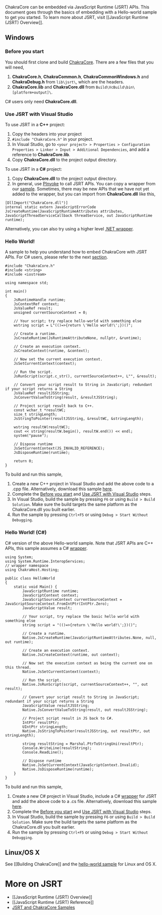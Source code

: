 ChakraCore can be embedded via JavaScript Runtime (JSRT) APIs. This document goes through the basics of embedding with a Hello-world sample to get you started. To learn more about JSRT, visit [[JavaScript Runtime (JSRT) Overview]]. 

## Windows

### Before you start
You should first clone and build [ChakraCore](https://github.com/Microsoft/ChakraCore). There are a few files that you will need,

1. **ChakraCore.h**, **ChakraCommon.h**, **ChakraCommonWindows.h** and  **ChakraDebug.h** from `lib\jsrt\`, which are the headers. 
2. **ChakraCore.lib** and **ChakraCore.dll** from `Build\VcBuild\bin\[platform+output]\`.

C# users only need **ChakraCore.dll**.  

### Use JSRT with Visual Studio 
To use JSRT in a **C++** project:

1. Copy the headers into your project 
2. `#include "ChakraCore.h"` in your project.
3. In Visual Studio, go to `<your project> > Properties > Configuration Properties > Linker > Input > Additional Dependencies`, and add a reference to **ChakraCore.lib**. 
4. Copy **ChakraCore.dll** to the project output directory. 

To use JSRT in a **C#** project:

1. Copy **ChakraCore.dll** to the project output directory. 
2. In general, use [PInvoke](https://msdn.microsoft.com/en-us/library/aa288468.aspx) to call JSRT APIs. You can copy a wrapper from our [sample](http://aka.ms/jsrtwrapper). Sometimes, there may be new APIs that we have not yet added to the wrapper, but you can import from **ChakraCore.dll** like this,
```
[DllImport("ChakraCore.dll")] 
internal static extern JavaScriptErrorCode JsCreateRuntime(JavaScriptRuntimeAttributes attributes, JavaScriptThreadServiceCallback threadService, out JavaScriptRuntime runtime); 
```

Alternatively, you can also try using a higher level [.NET wrapper](https://github.com/robpaveza/jsrt-dotnet). 

### Hello World!
A sample to help you understand how to embed ChakraCore with JSRT APIs. For C# users, please refer to the next [section](https://github.com/Microsoft/ChakraCore/wiki/Embedding-ChakraCore#hello-world-c). 

```
#include "ChakraCore.h"
#include <string>
#include <iostream>

using namespace std;

int main()
{
    JsRuntimeHandle runtime;
    JsContextRef context;
    JsValueRef result;
    unsigned currentSourceContext = 0;

    // Your script; try replace hello-world with something else
    wstring script = L"(()=>{return \'Hello world!\';})()";

    // Create a runtime. 
    JsCreateRuntime(JsRuntimeAttributeNone, nullptr, &runtime);

    // Create an execution context. 
    JsCreateContext(runtime, &context);

    // Now set the current execution context.
    JsSetCurrentContext(context);

    // Run the script.
    JsRunScript(script.c_str(), currentSourceContext++, L"", &result);

    // Convert your script result to String in JavaScript; redundant if your script returns a String
    JsValueRef resultJSString;
    JsConvertValueToString(result, &resultJSString);

    // Project script result back to C++.
    const wchar_t *resultWC;
    size_t stringLength;
    JsStringToPointer(resultJSString, &resultWC, &stringLength);

    wstring resultW(resultWC);
    cout << string(resultW.begin(), resultW.end()) << endl;
    system("pause");

    // Dispose runtime
    JsSetCurrentContext(JS_INVALID_REFERENCE);
    JsDisposeRuntime(runtime);
    
    return 0;
}
```

To build and run this sample, 

1. Create a new C++ project in Visual Studio and add the above code to a .cpp file. Alternatively, download this sample [here](https://github.com/Microsoft/Chakra-Samples/tree/master/ChakraCore%20Samples/Hello%20World/C%2B%2B). 
2. Complete the [Before you start](https://github.com/Microsoft/ChakraCore/wiki/Embedding-ChakraCore#before-you-start) and [Use JSRT with Visual Studio](https://github.com/Microsoft/ChakraCore/wiki/Embedding-ChakraCore#use-jsrt-with-visual-studio) steps. 
2. In Visual Studio, build the sample by pressing `F6` or using `Build > Build Solution`. Make sure the build targets the same platform as the ChakraCore.dll you built earlier. 
3. Run the sample by pressing `Ctrl+F5` or using `Debug > Start Without Debugging`.

### Hello World! (C#)
C# version of the above Hello-world sample. Note that JSRT APIs are C++ APIs, this sample assumes a C# [wrapper](http://aka.ms/jsrtwrapper). 

```
using System;
using System.Runtime.InteropServices;
// wrapper namespace
using ChakraHost.Hosting;

public class HelloWorld
{
    static void Main() {
        JavaScriptRuntime runtime;
        JavaScriptContext context;
        JavaScriptSourceContext currentSourceContext = JavaScriptSourceContext.FromIntPtr(IntPtr.Zero);
        JavaScriptValue result;

        // Your script, try replace the basic hello world with something else
        string script = "(()=>{return \'Hello world!\';})()";

        // Create a runtime. 
        Native.JsCreateRuntime(JavaScriptRuntimeAttributes.None, null, out runtime);
        
        // Create an execution context. 
        Native.JsCreateContext(runtime, out context);
        
        // Now set the execution context as being the current one on this thread.
        Native.JsSetCurrentContext(context);
        
        // Run the script.
        Native.JsRunScript(script, currentSourceContext++, "", out result);

        // Convert your script result to String in JavaScript; redundant if your script returns a String
        JavaScriptValue resultJSString;
        Native.JsConvertValueToString(result, out resultJSString);
        
        // Project script result in JS back to C#.
        IntPtr resultPtr;
        UIntPtr stringLength;
        Native.JsStringToPointer(resultJSString, out resultPtr, out stringLength);

        string resultString = Marshal.PtrToStringUni(resultPtr);
        Console.WriteLine(resultString);
        Console.ReadLine();

        // Dispose runtime
        Native.JsSetCurrentContext(JavaScriptContext.Invalid);
        Native.JsDisposeRuntime(runtime);
    }
}
```
To build and run this sample, 

1. Create a new C# project in Visual Studio, include a C# [wrapper](http://aka.ms/jsrtwrapper) for JSRT and add the above code to a .cs file. Alternatively, download this sample [here](https://github.com/Microsoft/Chakra-Samples/tree/master/ChakraCore%20Samples/Hello%20World/C%23). 
2. Complete the [Before you start](https://github.com/Microsoft/ChakraCore/wiki/Embedding-ChakraCore#before-you-start) and [Use JSRT with Visual Studio](https://github.com/Microsoft/ChakraCore/wiki/Embedding-ChakraCore#use-jsrt-with-visual-studio) steps. 
2. In Visual Studio, build the sample by pressing `F6` or using `Build > Build Solution`. Make sure the build targets the same platform as the ChakraCore.dll you built earlier. 
3. Run the sample by pressing `Ctrl+F5` or using `Debug > Start Without Debugging`.

## Linux/OS X
See [[Building ChakraCore]] and the [hello-world sample](https://github.com/Microsoft/Chakra-Samples/tree/master/ChakraCore%20Samples/Hello%20World/Linux_OSX) for Linux and OS X. 

# More on JSRT
* [[JavaScript Runtime (JSRT) Overview]]
* [[JavaScript Runtime (JSRT) Reference]]
* [JSRT and ChakraCore Samples](https://github.com/Microsoft/Chakra-Samples)